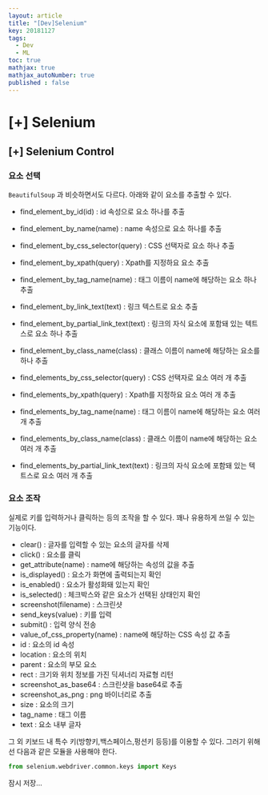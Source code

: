 ```yaml
---
layout: article
title: "[Dev]Selenium"
key: 20181127
tags:
  - Dev
  - ML
toc: true
mathjax: true
mathjax_autoNumber: true
published : false
---
```


# [+] Selenium

<!--more-->

## [+] Selenium Control

### 요소 선택

`BeautifulSoup` 과 비슷하면서도 다르다.
아래와 같이 요소를 추출할 수 있다.

- find_element_by_id(id) : id 속성으로 요소 하나를 추출

- find_element_by_name(name) : name 속성으로 요소 하나를 추출

- find_element_by_css_selector(query) : CSS 선택자로 요소 하나 추출

- find_element_by_xpath(query) : Xpath를 지정하요 요소 추출

- find_element_by_tag_name(name) : 태그 이름이 name에 해당하는 요소 하나 추출

- find_element_by_link_text(text) : 링크 텍스트로 요소 추출

- find_element_by_partial_link_text(text) : 링크의 자식 요소에 포함돼 있는 텍트스로 요소 하나 추출

- find_element_by_class_name(class) : 클래스 이름이 name에 해당하는 요소를 하나 추출

- find_elements_by_css_selector(query) : CSS 선택자로 요소 여러 개 추출

- find_elements_by_xpath(query) : Xpath를 지정하요 요소 여러 개 추출

- find_elements_by_tag_name(name) : 태그 이름이 name에 해당하는 요소 여러 개 추출

- find_elements_by_class_name(class) : 클래스 이름이 name에 해당하는 요소 여러 개 추출

- find_elements_by_partial_link_text(text) : 링크의 자식 요소에 포함돼 있는 텍트스로 요소 여러 개 추출



### 요소 조작

실제로 키를 입력하거나 클릭하는 등의 조작을 할 수 있다. 꽤나 유용하게 쓰일 수 있는 기능이다.

- clear() : 글자를 입력할 수 있는 요소의 글자를 삭제
- click() : 요소를 클릭
- get_attribute(name) : name에 해당하는 속성의 값을 추출
- is_displayed() : 요소가 화면에 출력되는지 확인
- is_enabled() : 요소가 활성화돼 있는지 확인
- is_selected() : 체크박스와 같은 요소가 선택된 상태인지 확인
- screenshot(filename) : 스크린샷
- send_keys(value) : 키를 입력
- submit() : 입력 양식 전송
- value_of_css_property(name) : name에 해당하는 CSS 속성 값 추출
- id : 요소의 id 속성
- location : 요소의 위치
- parent : 요소의 부모 요소
- rect : 크기와 위치 정보를 가진 딕셔너리 자료형 리턴
- screenshot_as_base64 : 스크린샷을 base64로 추출
- screenshot_as_png : png 바이너리로 추출
- size : 요소의 크기
- tag_name : 태그 이름
- text : 요소 내부 글자

그 외 키보드 내 특수 키(방향키,백스페이스,펑션키 등등)를 이용할 수 있다. 그러기 위해선 다음과 같은 모듈을 사용해야 한다.

```python
from selenium.webdriver.common.keys import Keys
```

잠시 저장...